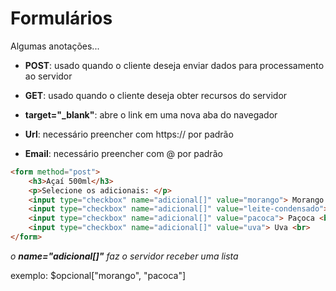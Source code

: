 # Formulários
Algumas anotações...
* **POST**: usado quando o cliente deseja enviar dados para processamento ao servidor
* **GET**: usado quando o cliente deseja obter recursos do servidor
* **target="_blank"**: abre o link em uma nova aba do navegador

* **Url**: necessário preencher com https:// por padrão
* **Email**: necessário preencher com @ por padrão

~~~ html
<form method="post">
    <h3>Açaí 500ml</h3>
    <p>Selecione os adicionais: </p>
    <input type="checkbox" name="adicional[]" value="morango"> Morango <br>
    <input type="checkbox" name="adicional[]" value="leite-condensado"> Leite Condensado <br>
    <input type="checkbox" name="adicional[]" value="pacoca"> Paçoca <br>
    <input type="checkbox" name="adicional[]" value="uva"> Uva <br>
</form>
~~~
*o **name="adicional[]"** faz o servidor receber uma lista*

exemplo: $opcional["morango", "pacoca"]